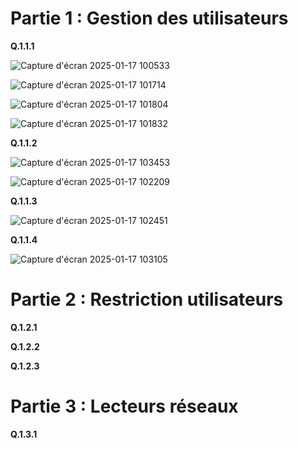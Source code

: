 # Partie 1 : Gestion des utilisateurs

**Q.1.1.1**

![Capture d'écran 2025-01-17 100533](https://github.com/user-attachments/assets/b0dfe1bd-7436-41bc-b6c1-984dd16dbc27)

![Capture d'écran 2025-01-17 101714](https://github.com/user-attachments/assets/3bb7cb9c-a266-4735-bf8c-b85ef46cf1e5)

![Capture d'écran 2025-01-17 101804](https://github.com/user-attachments/assets/1694e4fe-643d-44cd-8157-8c059d347ee5)

![Capture d'écran 2025-01-17 101832](https://github.com/user-attachments/assets/3ea64fb9-c61f-4488-afea-d9f6b3e2e11d)

**Q.1.1.2**

![Capture d'écran 2025-01-17 103453](https://github.com/user-attachments/assets/c873c4be-ed6d-4b16-bcda-ef4d6d0826a4)


![Capture d'écran 2025-01-17 102209](https://github.com/user-attachments/assets/ae35545d-0b20-40fe-bd45-59b3178586f4)

**Q.1.1.3**  

![Capture d'écran 2025-01-17 102451](https://github.com/user-attachments/assets/cfb9f228-ec0e-4614-9a57-58a2d9d62b3c)

**Q.1.1.4**

![Capture d'écran 2025-01-17 103105](https://github.com/user-attachments/assets/08fe876a-0f8f-4118-868d-eb1a90beef61)


# Partie 2 : Restriction utilisateurs

**Q.1.2.1**

**Q.1.2.2**

**Q.1.2.3**

# Partie 3 : Lecteurs réseaux

**Q.1.3.1**
